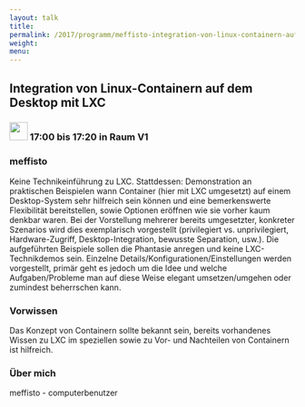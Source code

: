 ```yaml
---
layout: talk
title:
permalink: /2017/programm/meffisto-integration-von-linux-containern-auf-dem-desktop-mit-lxc/
weight:
menu:
---
```

##  Integration von Linux-Containern auf dem Desktop mit LXC

### <img height = "32" src="../../../images/talk.svg"> 17:00 bis 17:20 in Raum V1

### meffisto

Keine Technikeinführung zu LXC. Stattdessen: Demonstration an praktischen Beispielen wann Container (hier mit LXC umgesetzt) auf einem Desktop-System sehr hilfreich sein können und eine bemerkenswerte Flexibilität bereitstellen, sowie Optionen eröffnen wie sie vorher kaum denkbar waren. Bei der Vorstellung mehrerer bereits umgesetzter, konkreter Szenarios wird dies exemplarisch vorgestellt (privilegiert vs. unprivilegiert, Hardware-Zugriff, Desktop-Integration, bewusste Separation, usw.). Die aufgeführten Beispiele sollen die Phantasie anregen und keine LXC-Technikdemos sein. Einzelne Details/Konfigurationen/Einstellungen werden vorgestellt, primär geht es jedoch um die Idee und welche Aufgaben/Probleme man auf diese Weise elegant umsetzen/umgehen oder zumindest beherrschen kann. 

### Vorwissen

Das Konzept von Containern sollte bekannt sein, bereits vorhandenes Wissen zu LXC im speziellen sowie zu Vor- und Nachteilen von Containern ist hilfreich.

### Über mich

meffisto - computerbenutzer

